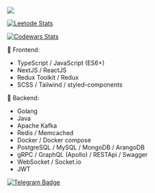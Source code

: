 [![](https://github.com/halfrost/halfrost/blob/master/icons/header_.png)](https://http.cat/200)

[![Leetode Stats](https://leetcard.jacoblin.cool/armanokka)](https://leetcode.com/u/armanokka/)

[![Codewars Stats](https://www.codewars.com/users/armanokka/badges/large)](https://www.codewars.com/users/armanokka/)

🌝  Frontend:
- TypeScript / JavaScript (ES6+)
- NextJS / ReactJS
- Redux Toolkit / Redux  
- SCSS / Tailwind / styled-components

🌚  Backend:
- Golang
- Java
- Apache Kafka
- Redis / Memcached
- Docker / Docker compose
- PostgreSQL / MySQL / MongoDB / ArangoDB
- gRPC / GraphQL (Apollo) / RESTApi / Swagger
- WebSocket / Socket.io
- JWT

[![Telegram Badge](https://img.shields.io/badge/-t.me/armanokka-blue?style=plastic&logo=telegram&logoColor=white&link=https://t.me/armanokka)](https://t.me/armanokka)
